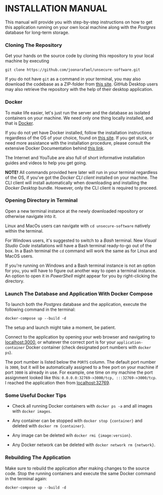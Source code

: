 # INSTALLATION MANUAL

This manual will provide you with step-by-step instructions on how to get this application running on your own local machine along with the _Postgres_ database for long-term storage.

### Cloning The Repository

Get your hands on the source code by cloning this repository to your local machine by executing

```
git clone https://github.com/joonarafael/unsecure-software.git
```

If you do not have `git` as a command in your terminal, you may also download the codebase as a ZIP-folder from [this site](https://github.com/joonarafael/unsecure-software/releases "Unsecure Software Releases"). GitHub Desktop users may also retrieve the repository with the help of their desktop application.

### Docker

To make life easier, let's just run the server and the database as isolated containers on your machine. We need only one thing locally installed, and that is [Docker](https://www.docker.com/ "Docker").

If you do not yet have Docker installed, follow the installation instructions regardless of the OS of your choice, found on [this site](https://www.docker.com/get-started/ "Docker - Get Started"). If you get stuck, or need more assistance with the installation procedure, please consult the extensive Docker Documentation behind [this link](https://docs.docker.com/desktop/ "Overview of Docker Desktop").

The Internet and YouTube are also full of short informative installation guides and videos to help you get going.

**NOTE!** All commands provided here later will run in your terminal regardless of the OS, if you've got the _Docker CLI client_ installed on your machine. The CLI client will install automatically when downloading and installing the _Docker Desktop_ bundle. However, only the CLI client is required to proceed.

### Opening Directory in Terminal

Open a new terminal instance at the newly downloaded repository or otherwise navigate into it.

Linux and MacOs users can navigate with `cd unsecure-software` natively within the terminal.

For Windows users, it's suggested to switch to a _Bash_ terminal. New _Visual Studio Code_ installations will have a Bash terminal ready-to-go out of the box. In a Bash terminal the `cd` command will work the same as for Linux and MacOS users.

If you're running on Windows and a Bash terminal instance is not an option for you, you will have to figure out another way to open a terminal instance. An option to open it in _PowerShell_ might appear for you by right-clicking the directory.

### Launch The Database and Application With Docker Compose

To launch both the _Postgres_ database and the application, execute the following command in the terminal:

```
docker-compose up --build -d
```

The setup and launch might take a moment, be patient.

Connect to the application by opening your web browser and navigating to [localhost:3000](http://localhost:3000 "Your localhost:3000"), or whatever the correct port is for your `application-container` Docker container (check designated port numbers with `docker ps`).

The port number is listed below the `PORTS` column. The default port number is `3000`, but it will be automatically assigned to a free port on your machine if port `3000` is already in use. For example, one time on my machine the port assignment looked like this: `0.0.0.0:32769->3000/tcp, :::32769->3000/tcp`. I reached the application then from [localhost:32769](http://localhost:32769 "Your localhost:32769").

### Some Useful Docker Tips

- Check all running Docker containers with `docker ps -a` and all images with `docker images`.

- Any container can be stopped with `docker stop {container}` and deleted with `docker rm {container}`.

- Any image can be deleted wih `docker rmi {image:version}`.

- Any Docker network can be deleted with `docker network rm {network}`.

### Rebuilding The Application

Make sure to rebuild the application after making changes to the source code. Stop the running containers and execute the same Docker command in the terminal again:

```
docker-compose up --build -d
```
